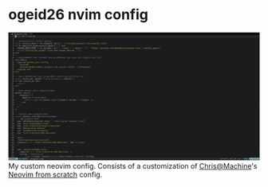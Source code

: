 # ogeid26 nvim config
![](https://github.com/ogeid26/nvim-config/blob/main/demo.gif)
My custom neovim config. Consists of a customization of [Chris@Machine](https://github.com/ChristianChiarulli)'s 
[Neovim from scratch](https://github.com/LunarVim/Neovim-from-scratch) config.
